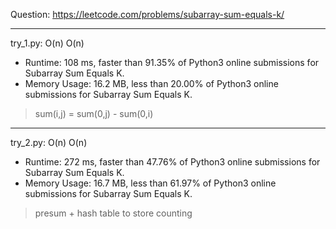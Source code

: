 Question: https://leetcode.com/problems/subarray-sum-equals-k/

---

try_1.py: O(n) O(n)

* Runtime: 108 ms, faster than 91.35% of Python3 online submissions for Subarray Sum Equals K.
* Memory Usage: 16.2 MB, less than 20.00% of Python3 online submissions for Subarray Sum Equals K.

> sum(i,j) = sum(0,j) - sum(0,i)

---

try_2.py: O(n) O(n)

* Runtime: 272 ms, faster than 47.76% of Python3 online submissions for Subarray Sum Equals K.
* Memory Usage: 16.7 MB, less than 61.97% of Python3 online submissions for Subarray Sum Equals K.

> presum + hash table to store counting
